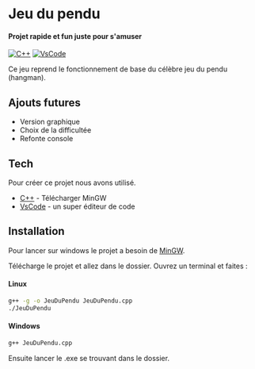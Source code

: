 # Jeu du pendu
#### Projet rapide et fun juste pour s'amuser

[![C++](https://img.shields.io/badge/C%2B%2B-00599C?style=for-the-badge&logo=c%2B%2B&logoColor=white)]()
[![VsCode](https://img.shields.io/badge/vsCode-0078D4?style=for-the-badge&logo=visual%20studio%20code&logoColor=white)]()

Ce jeu reprend le fonctionnement de base du célèbre jeu du pendu (hangman).

## Ajouts futures

- Version graphique
- Choix de la difficultée
- Refonte console

## Tech

Pour créer ce projet nous avons utilisé.

- [C++](https://www.mingw-w64.org/downloads/) - Télécharger MinGW
- [VsCode](https://code.visualstudio.com/) - un super éditeur de code

## Installation

Pour lancer sur windows le projet a besoin de [MinGW](https://www.mingw-w64.org/downloads/).

Télécharge le projet et allez dans le dossier. Ouvrez un terminal et faites :

#### Linux
```sh
g++ -g -o JeuDuPendu JeuDuPendu.cpp
./JeuDuPendu
```

#### Windows

```sh
g++ JeuDuPendu.cpp
```
Ensuite lancer le .exe se trouvant dans le dossier.

